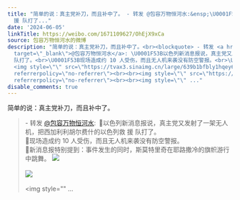 ```yaml
---
title: "简单的说：真主党补刀，而且补中了。 - 转发 @包容万物恒河水:&ensp;\U0001F53B以色列新消息报说，真主党又发射了一架无人机，把西加利利胡尔费什的以色列救
  援 队打了..."
date: '2024-06-05'
linkTitle: https://weibo.com/1671109627/OhEjX9xCa
source: 包容万物恒河水的微博
description: "简单的说：真主党补刀，而且补中了。<br><blockquote> - 转发 <a href=\"https://weibo.com/1671109627\"
  target=\"_blank\">@包容万物恒河水</a>: \U0001F53B以色列新消息报说，真主党又发射了一架无人机，把西加利利胡尔费什的以色列救 援
  队打了。<br>\U0001F53B现场造成约 10 人受伤，而且无人机来袭没有防空警报。<br>\U0001F53B新消息报特别提到：事件发生的同时，斯莫特里奇在耶路撒冷的旗帜游行中跳舞。
  <img style=\"\" src=\"https://tvax3.sinaimg.cn/large/639b1bfbly1hqey66az1pj20hs0epah4.jpg\"
  referrerpolicy=\"no-referrer\"><br><br><img style=\"\" src=\"https://tvax2.sinaimg.cn/large/639b1bfbly1hqey7tfhabj20k70satoy.jpg\"
  referrerpolicy=\"no-referrer\"><br><br><img style=\"\" ..."
disable_comments: true
---
```

简单的说：真主党补刀，而且补中了。<br><blockquote> - 转发 <a href="https://weibo.com/1671109627" target="_blank">@包容万物恒河水</a>: 🔻以色列新消息报说，真主党又发射了一架无人机，把西加利利胡尔费什的以色列救 援 队打了。<br>🔻现场造成约 10 人受伤，而且无人机来袭没有防空警报。<br>🔻新消息报特别提到：事件发生的同时，斯莫特里奇在耶路撒冷的旗帜游行中跳舞。 <img style="" src="https://tvax3.sinaimg.cn/large/639b1bfbly1hqey66az1pj20hs0epah4.jpg" referrerpolicy="no-referrer"><br><br><img style="" src="https://tvax2.sinaimg.cn/large/639b1bfbly1hqey7tfhabj20k70satoy.jpg" referrerpolicy="no-referrer"><br><br><img style="" ...